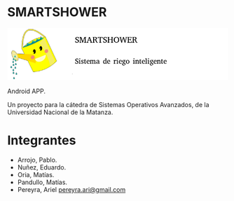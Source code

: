 # SMARTSHOWER

![Logo SMARTSHOWER](smartshower.png)

Android APP.

Un proyecto para la cátedra de Sistemas Operativos Avanzados, de la Universidad
Nacional de la Matanza.

# Integrantes
* Arrojo, Pablo.
* Nuñez, Eduardo.
* Oria, Matías.
* Pandullo, Matías.
* Pereyra, Ariel <pereyra.ari@gmail.com>
